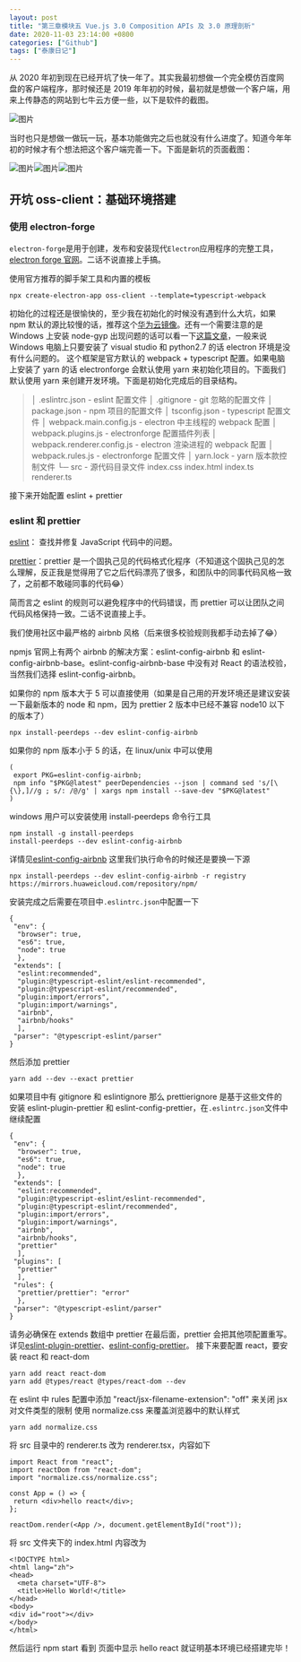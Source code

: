 ```yaml
---
layout: post
title: "第三章模块五 Vue.js 3.0 Composition APIs 及 3.0 原理剖析"
date: 2020-11-03 23:14:00 +0800
categories: ["Github"]
tags: ["泰康日记"]
---
```



从 2020 年初到现在已经开坑了快一年了。其实我最初想做一个完全模仿百度网盘的客户端程序，那时候还是 2019 年年初的时候，最初就是想做一个客户端，用来上传静态的网站到七牛云方便一些，以下是软件的截图。

![图片](https://uploader.shimo.im/f/98xUvBe71X813r5U.png!thumbnail)

当时也只是想做一做玩一玩，基本功能做完之后也就没有什么进度了。知道今年年初的时候才有个想法把这个客户端完善一下。下面是新坑的页面截图：

![图片](https://uploader.shimo.im/f/aYXSTTqFizlZRGQ7.gif)![图片](https://uploader.shimo.im/f/OYeliWQZukqW9knL.gif)![图片](https://uploader.shimo.im/f/tx2jgxjCVIZTYdM0.gif)

## 开坑 oss-client：基础环境搭建

### 使用 electron-forge

`electron-forge`是用于创建，发布和安装现代`Electron`应用程序的完整工具，[electron forge 官网](https://www.electronforge.io/)。二话不说直接上手搞。

使用官方推荐的脚手架工具和内置的模板

```plain
npx create-electron-app oss-client --template=typescript-webpack
```
初始化的过程还是很愉快的，至少我在初始化的时候没有遇到什么大坑，如果 npm 默认的源比较慢的话，推荐这个[华为云镜像](https://mirrors.huaweicloud.com/)。还有一个需要注意的是 Windows 上安装 node-gyp 出现问题的话可以看一下[这篇文章](https://simulatedgreg.gitbooks.io/electron-vue/content/en/getting_started.html#a-note-for-windows-users)，一般来说 Windows 电脑上只要安装了 visual studio 和 python2.7 的话 electron 环境是没有什么问题的。
这个框架是官方默认的 webpack + typescript 配置。如果电脑上安装了 yarn 的话 electronforge 会默认使用 yarn 来初始化项目的。下面我们默认使用 yarn 来创建开发环境。下面是初始化完成后的目录结构。

>│  .eslintrc.json                      - eslint 配置文件
>│  .gitignore                          - git 忽略的配置文件
>│  package.json                        - npm 项目的配置文件
>│  tsconfig.json                       - typescript 配置文件
>│  webpack.main.config.js			    - electron 中主线程的 webpack 配置
>│  webpack.plugins.js                  - electronforge 配置插件列表
>│  webpack.renderer.config.js		    - electron 渲染进程的 webpack 配置
>│  webpack.rules.js                    - electronforge 配置文件
>│  yarn.lock                           - yarn 版本款控制文件
>└─ src                                 - 源代码目录文件
>index.css
>index.html
>index.ts
>renderer.ts

接下来开始配置 eslint + prettier

### eslint 和 prettier

[eslint](https://eslint.org/)： 查找并修复 JavaScript 代码中的问题。

[prettier](https://prettier.io/)：prettier 是一个固执己见的代码格式化程序（不知道这个固执己见的怎么理解，反正我是觉得用了它之后代码漂亮了很多，和团队中的同事代码风格一致了，之前都不敢碰同事的代码😂）

简而言之 eslint 的规则可以避免程序中的代码错误，而 prettier 可以让团队之间代码风格保持一致。二话不说直接上手。

我们使用社区中最严格的 airbnb 风格（后来很多校验规则我都手动去掉了😂）

npmjs 官网上有两个 airbnb 的解决方案：eslint-config-airbnb 和 eslint-config-airbnb-base。eslint-config-airbnb-base 中没有对 React 的语法校验，当然我们选择 eslint-config-airbnb。

如果你的 npm 版本大于 5 可以直接使用（如果是自己用的开发环境还是建议安装一下最新版本的 node 和 npm，因为 prettier 2 版本中已经不兼容 node10 以下的版本了）

```plain
npx install-peerdeps --dev eslint-config-airbnb
```
如果你的 npm 版本小于 5 的话，在 linux/unix 中可以使用
```plain
(
 export PKG=eslint-config-airbnb;
 npm info "$PKG@latest" peerDependencies --json | command sed 's/[\{\},]//g ; s/: /@/g' | xargs npm install --save-dev "$PKG@latest"
)
```
windows 用户可以安装使用 install-peerdeps 命令行工具
```plain
npm install -g install-peerdeps
install-peerdeps --dev eslint-config-airbnb
```
详情见[eslint-config-airbnb](https://www.npmjs.com/package/eslint-config-airbnb)
这里我们执行命令的时候还是要换一下源

```plain
npx install-peerdeps --dev eslint-config-airbnb -r registry https://mirrors.huaweicloud.com/repository/npm/
```
安装完成之后需要在项目中`.eslintrc.json`中配置一下

```plain
{
 "env": {
  "browser": true,
  "es6": true,
  "node": true
  },
 "extends": [
  "eslint:recommended",
  "plugin:@typescript-eslint/eslint-recommended",
  "plugin:@typescript-eslint/recommended",
  "plugin:import/errors",
  "plugin:import/warnings",
  "airbnb",
  "airbnb/hooks"
  ],
 "parser": "@typescript-eslint/parser"
}
```
然后添加 prettier
```plain
yarn add --dev --exact prettier
```
如果项目中有 gitignore 和 eslintignore 那么 prettierignore 是基于这些文件的
安装 eslint-plugin-prettier 和 eslint-config-prettier，在`.eslintrc.json`文件中继续配置

```plain
{
 "env": {
  "browser": true,
  "es6": true,
  "node": true
  },
 "extends": [
  "eslint:recommended",
  "plugin:@typescript-eslint/eslint-recommended",
  "plugin:@typescript-eslint/recommended",
  "plugin:import/errors",
  "plugin:import/warnings",
  "airbnb",
  "airbnb/hooks",
  "prettier"
  ],
 "plugins": [
  "prettier"
  ],
 "rules": {
  "prettier/prettier": "error"
  },
 "parser": "@typescript-eslint/parser"
}
```
请务必确保在 extends 数组中 prettier 在最后面，prettier 会把其他项配置重写。详见[eslint-plugin-prettier](https://github.com/prettier/eslint-plugin-prettier)、[eslint-config-prettier](https://github.com/prettier/eslint-config-prettier)。
接下来要配置 react，要安装 react 和 react-dom

```plain
yarn add react react-dom
yarn add @types/react @types/react-dom --dev
```
在 eslint 中 rules 配置中添加 "react/jsx-filename-extension": "off" 来关闭 jsx 对文件类型的限制
使用 normalize.css 来覆盖浏览器中的默认样式

```plain
yarn add normalize.css
```
将 src 目录中的 renderer.ts 改为 renderer.tsx，内容如下
```plain
import React from "react";
import reactDom from "react-dom";
import "normalize.css/normalize.css";

const App = () => {
 return <div>hello react</div>;
};

reactDom.render(<App />, document.getElementById("root"));
```
将 src 文件夹下的 index.html 内容改为
```plain
<!DOCTYPE html>
<html lang="zh">
<head>
  <meta charset="UTF-8">
  <title>Hello World!</title>
</head>
<body>
<div id="root"></div>
</body>
</html>
```
然后运行 npm start 看到 页面中显示 hello react 就证明基本环境已经搭建完毕！
